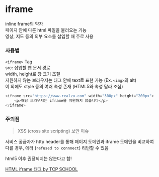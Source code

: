 # iframe

inline frame의 약자  
페이지 안에 다른 html 파일을 불러오는 기능  
영상, 지도 등의 외부 요소를 삽입할 때 주로 사용  

### 사용법

`<iframe>` Tag  
src: 삽입할 웹 문서 경로  
width, height로 창 크기 조절  
지원하지 않는 브라우저는 태그 안에 text로 표현 가능 (Ex. `<img>`의 alt)  
이 외에도 style 등의 여러 속성 존재 (HTML5와 속성 달라 조심)   

```javascript
<iframe src="https://www.realzu.com" width="300px" height="200px">
    <p>해당 브라우저는 iframe을 지원하지 않습니다</p>
</iframe>
```

### 주의점

> XSS (cross site scripting) 보안 이슈

서비스 공급자가 http header를 통해 페이지 도메인과 iframe 도메인을 비교하여  
다를 경우, 에러 (`refused to connnect`) 리턴할 수 있음

html5 이후 권장되지는 않는다고 함!

[HTML iframe 태그 by TCP SCHOOL](https://tcpschool.com/html-tags/iframe)